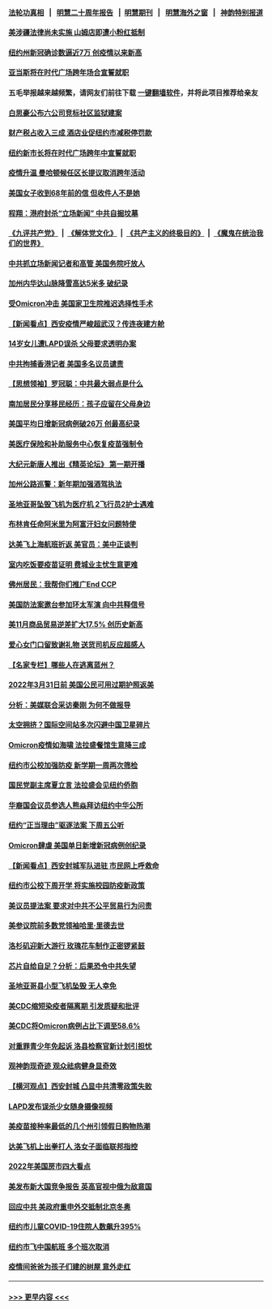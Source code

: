 #### [法轮功真相](https://github.com/gfw-breaker/truth/blob/master/README.md?t=0) &nbsp;&nbsp;|&nbsp;&nbsp; [明慧二十周年报告](https://github.com/gfw-breaker/mh-reports/blob/master/README.md?t=0) &nbsp;&nbsp;|&nbsp;&nbsp;[明慧期刊](https://github.com/gfw-breaker/mh-qikan) &nbsp;&nbsp;|&nbsp;&nbsp; [明慧海外之窗](https://github.com/gfw-breaker/mh-news/blob/master/README.md?t=0) &nbsp;&nbsp;|&nbsp;&nbsp; [神韵特别报道](https://github.com/gfw-breaker/mh-news/blob/master/shenyun.md?t=0)
#### [美涉疆法律尚未实施 山姆店即遭小粉红抵制](../pages/nsc412/n13468261.md?t=12302050) 
#### [纽约州新冠确诊数逼近7万 创疫情以来新高](../pages/nsc412/n13468291.md?t=12302050) 
#### [亚当斯将在时代广场跨年场合宣誓就职](../pages/nsc412/n13468284.md?t=12302050) 
#### 五毛举报越来越频繁，请网友们前往下载 [一键翻墙软件](https://github.com/gfw-breaker/ssr-accounts)，并将此项目推荐给亲友
#### [白思豪公布六公司竞标社区监狱建案](../pages/nsc412/n13468320.md?t=12302050) 
#### [财产税占收入三成 酒店业促纽约市减税停罚款](../pages/nsc412/n13468233.md?t=12302050) 
#### [纽约新市长将在时代广场跨年中宣誓就职](../pages/nsc412/n13467980.md?t=12302050) 
#### [疫情升温 曼哈顿候任区长提议取消跨年活动](../pages/nsc412/n13468288.md?t=12302050) 
#### [美国女子收到68年前的信 但收件人不是她](../pages/nsc412/n13468260.md?t=12302050) 
#### [程翔：港府封杀“立场新闻” 中共自掘坟墓](../pages/nsc412/n13468316.md?t=12302050) 
#### [《九评共产党》](https://github.com/begood0513/9ping.md/blob/master/README.md) &nbsp;|&nbsp; [《解体党文化》](../../../../jtdwh.md/blob/master/README.md)  &nbsp;|&nbsp; [《共产主义的终极目的》](../../../../gczydzjmd.md/blob/master/README.md) &nbsp;|&nbsp; [《魔鬼在统治我们的世界》](../../../../mgztzwmdsj.md/blob/master/README.md) 
#### [中共抓立场新闻记者和高管 美国务院吁放人](../pages/nsc412/n13468001.md?t=12302050) 
#### [加州内华达山脉降雪高达5米多 破纪录](../pages/nsc412/n13467819.md?t=12302050) 
#### [受Omicron冲击 美国家卫生院推迟选择性手术](../pages/nsc412/n13467717.md?t=12302050) 
#### [【新闻看点】西安疫情严峻超武汉？传连夜建方舱](../pages/nsc412/n13467606.md?t=12302050) 
#### [14岁女儿遭LAPD误杀 父母要求透明办案](../pages/nsc412/n13467847.md?t=12302050) 
#### [中共拘捕香港记者 美国多名议员谴责](../pages/nsc412/n13467666.md?t=12302050) 
#### [【思想领袖】罗冠聪：中共最大弱点是什么](../pages/nsc412/n13451193.md?t=12302050) 
#### [南加居民分享移民经历：孩子应留在父母身边](../pages/nsc412/n13467736.md?t=12302050) 
#### [美国平均日增新冠病例破26万 创最高纪录](../pages/nsc412/n13467464.md?t=12302050) 
#### [美医疗保险和补助服务中心恢复疫苗强制令](../pages/nsc412/n13467651.md?t=12302050) 
#### [大纪元新唐人推出《精英论坛》 第一期开播](../pages/nsc412/n13467482.md?t=12302050) 
#### [加州公路巡警：新年期加强酒驾执法](../pages/nsc412/n13467608.md?t=12302050) 
#### [圣地亚哥坠毁飞机为医疗机 2飞行员2护士遇难](../pages/nsc412/n13467573.md?t=12302050) 
#### [布林肯任命阿米里为阿富汗妇女问题特使](../pages/nsc412/n13467192.md?t=12302050) 
#### [达美飞上海航班折返 美官员：美中正谈判](../pages/nsc412/n13467254.md?t=12302050) 
#### [室内吃饭要疫苗证明 费城业主忧生意更难](../pages/nsc412/n13467303.md?t=12302050) 
#### [佛州居民：我帮你们推广End CCP](../pages/nsc412/n13467129.md?t=12302050) 
#### [美国防法案邀台参加环太军演 向中共释信号](../pages/nsc412/n13467152.md?t=12302050) 
#### [美11月商品贸易逆差扩大17.5% 创历史新高](../pages/nsc412/n13467108.md?t=12302050) 
#### [爱心女门口留致谢礼物 送货司机反应超感人](../pages/nsc412/n13466026.md?t=12302050) 
#### [【名家专栏】哪些人在逃离蓝州？](../pages/nsc412/n13466256.md?t=12302050) 
#### [2022年3月31日前 美国公民可用过期护照返美](../pages/nsc412/n13465898.md?t=12302050) 
#### [分析：美媒联合采访秦刚 为何不做报导](../pages/nsc412/n13466347.md?t=12302050) 
#### [太空拥挤？国际空间站多次闪避中国卫星碎片](../pages/nsc412/n13465630.md?t=12302050) 
#### [Omicron疫情如海啸  法拉盛餐馆生意降三成](../pages/nsc412/n13465901.md?t=12302050) 
#### [纽约市公校加强防疫 新学期一周两次筛检](../pages/nsc412/n13465865.md?t=12302050) 
#### [国民党副主席夏立言 法拉盛会见纽约侨胞](../pages/nsc412/n13465970.md?t=12302050) 
#### [华裔国会议员参选人熊焱拜访纽约中华公所](../pages/nsc412/n13465982.md?t=12302050) 
#### [纽约“正当理由”驱逐法案 下周五公听](../pages/nsc412/n13465964.md?t=12302050) 
#### [Omicron肆虐 美国单日新增新冠病例创纪录](../pages/nsc412/n13465739.md?t=12302050) 
#### [【新闻看点】西安封城军队进驻 市民网上呼救命](../pages/nsc412/n13464908.md?t=12302050) 
#### [纽约市公校下周开学 将实施校园防疫新政策](../pages/nsc412/n13465443.md?t=12302050) 
#### [美议员提法案 要求对中共不公平贸易行为问责](../pages/nsc412/n13465464.md?t=12302050) 
#### [美参议院前多数党领袖哈里·里德去世](../pages/nsc412/n13465615.md?t=12302050) 
#### [洛杉矶迎新大游行 玫瑰花车制作正密锣紧鼓](../pages/nsc412/n13465599.md?t=12302050) 
#### [芯片自给自足？分析：后果恐令中共失望](../pages/nsc412/n13465242.md?t=12302050) 
#### [圣地亚哥县小型飞机坠毁 无人幸免](../pages/nsc412/n13465576.md?t=12302050) 
#### [美CDC缩短染疫者隔离期 引发质疑和批评](../pages/nsc412/n13465261.md?t=12302050) 
#### [美CDC将Omicron病例占比下调至58.6%](../pages/nsc412/n13465371.md?t=12302050) 
#### [对重罪青少年免起诉 洛县检察官新计划引担忧](../pages/nsc412/n13465508.md?t=12302050) 
#### [观神韵现奇迹 观众祛病健身显奇效](../pages/nsc412/n13465498.md?t=12302050) 
#### [【横河观点】西安封城 凸显中共清零政策失败](../pages/nsc412/n13465359.md?t=12302050) 
#### [LAPD发布误杀少女随身摄像视频](../pages/nsc412/n13465462.md?t=12302050) 
#### [美疫苗接种率最低的几个州引领假日购物热潮](../pages/nsc412/n13465363.md?t=12302050) 
#### [达美飞机上出拳打人 洛女子面临联邦指控](../pages/nsc412/n13465327.md?t=12302050) 
#### [2022年美国房市四大看点](../pages/nsc412/n13465134.md?t=12302050) 
#### [美发布新大国竞争报告 英高官视中俄为敌意国](../pages/nsc412/n13465224.md?t=12302050) 
#### [回应中共 美政府重申外交抵制北京冬奥](../pages/nsc412/n13465022.md?t=12302050) 
#### [纽约市儿童COVID-19住院人数飙升395%](../pages/nsc412/n13463727.md?t=12302050) 
#### [纽约市飞中国航班 多个班次取消](../pages/nsc412/n13463623.md?t=12302050) 
#### [疫情间爸爸为孩子们建的树屋 意外走红](../pages/nsc412/n13463491.md?t=12302050) 

----
#### [ >>> 更早内容 <<< ](../indexes/nsc412-earlier.md)
